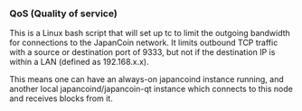 ### QoS (Quality of service) ###

This is a Linux bash script that will set up tc to limit the outgoing bandwidth for connections to the JapanCoin network. It limits outbound TCP traffic with a source or destination port of 9333, but not if the destination IP is within a LAN (defined as 192.168.x.x).

This means one can have an always-on japancoind instance running, and another local japancoind/japancoin-qt instance which connects to this node and receives blocks from it.
